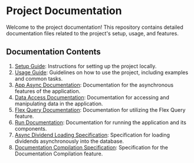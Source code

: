 # Project Documentation

Welcome to the project documentation! This repository contains detailed documentation files related to the project's setup, usage, and features.

## Documentation Contents

1. [Setup Guide](scripts/setup.md): Instructions for setting up the project locally.
2. [Usage Guide](scripts/usage.md): Guidelines on how to use the project, including examples and common tasks.
3. [App Async Documentation](scripts/app_async.md): Documentation for the asynchronous features of the application.
4. [Data Access Documentation](scripts/data-access.md): Documentation for accessing and manipulating data in the application.
5. [Flex Query Documentation](scripts/flex-query.md): Documentation for utilizing the Flex Query feature.
6. [Run Documentation](scripts/run.md): Documentation for running the application and its components.
7. [Async Dividend Loading Specification](specification/async-dividend-loading-spec.md): Specification for loading dividends asynchronously into the database.
8. [Documentation Compilation Specification](specification/documentation-compilation-spec.md): Specification for the Documentation Compilation feature.

